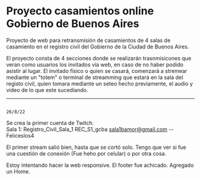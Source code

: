 # Proyecto casamientos online Gobierno de Buenos Aires

Proyecto de web para retransmisión de casamientos de 4 salas de casamiento en el registro civil del Gobierno de la Ciudad de Buenos Aires.

El proyecto consta de 4 secciones donde se realizarán trasnmisicones que veran como usuarios los invitados vía web, en caso de no haber podido asistir al lugar. El invitado físico o quien se casará, comenzará a stremear mediante un "totem" o terminal de streamming que estará en la sala del registo civil, quien tomara mediante un seteo hecho previamente, el audio y video de lo que este sucediando.
_______________________________________________________________________________________________________________________________________________________________________
                                                                     26/8/22
Se crea la primer cuenta de Twitch.                                                                     
Sala 1: Registro_Civil_Sala_1
REC_S1_gcba 
sala1bamor@gmail.com -- Feliceslos4

El primer stream salió bien, hasta que se cortó solo. Tengo que ver si fue una cuestión de conexión (Fue heho por celular) o por otra cosa. 

Estoy intentando hacer la web responsive.
El footer fue achicado. 
Agregado un Home.